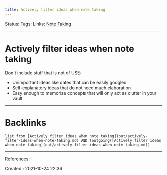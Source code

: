```yaml
---
title: Actively filter ideas when note taking
---
```

Status: 
Tags: 
Links: [Note Taking](out/note-taking.md)
___
# Actively filter ideas when note taking
Don't include stuff that is not of USE:
- Unimportant ideas like dates that can be easily googled
- Self-explanatory ideas that do not need much elaboration
- Easy enough to memorize concepts that will only act as clutter in your vault 

___
# Backlinks
```dataview
list from [Actively filter ideas when note taking](out/actively-filter-ideas-when-note-taking.md) AND !outgoing([Actively filter ideas when note taking](out/actively-filter-ideas-when-note-taking.md))
```
___
References:

Created:: 2021-10-24 22:36
